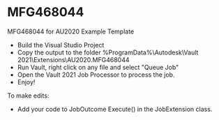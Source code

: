 # MFG468044
MFG468044 for AU2020 Example Template

- Build the Visual Studio Project
- Copy the output to the folder %ProgramData%\Autodesk\Vault 2021\Extensions\AU2020.MFG468044
- Run Vault, right click on any file and select "Queue Job"
- Open the Vault 2021 Job Processor to process the job.
- Enjoy!


To make edits:
- Add your code to JobOutcome Execute() in the JobExtension class.
